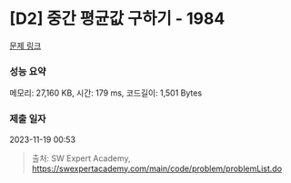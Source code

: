 # [D2] 중간 평균값 구하기 - 1984 

[문제 링크](https://swexpertacademy.com/main/code/problem/problemDetail.do?contestProbId=AV5Pw_-KAdcDFAUq) 

### 성능 요약

메모리: 27,160 KB, 시간: 179 ms, 코드길이: 1,501 Bytes

### 제출 일자

2023-11-19 00:53



> 출처: SW Expert Academy, https://swexpertacademy.com/main/code/problem/problemList.do